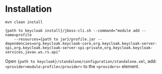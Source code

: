 # Installation
```
mvn clean install

{path to keycloak install}/jboss-cli.sh --command="module add --name=profile 
    --resources={path to jar}/profile.jar --dependencies=org.keycloak.keycloak-core,org.keycloak.keycloak-server-spi,org.keycloak.keycloak-server-spi-private,org.keycloak.keycloak-services,javax.ws.rs.api" 

```

Open ```{path to keycloak}/standalone/configuration/standalone.xml```, add: ```<provider>module:profile</provider>``` to the ```<providers>``` element.